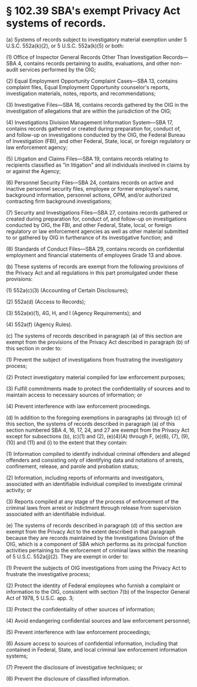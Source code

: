 # § 102.39   SBA's exempt Privacy Act systems of records.

(a) Systems of records subject to investigatory material exemption under 5 U.S.C. 552a(k)(2), or 5 U.S.C. 552a(k)(5) or both:


(1) Office of Inspector General Records Other Than Investigation Records—SBA 4, contains records pertaining to audits, evaluations, and other non-audit services performed by the OIG;


(2) Equal Employment Opportunity Complaint Cases—SBA 13, contains complaint files, Equal Employment Opportunity counselor's reports, investigation materials, notes, reports, and recommendations;


(3) Investigative Files—SBA 16, contains records gathered by the OIG in the investigation of allegations that are within the jurisdiction of the OIG;


(4) Investigations Division Management Information System—SBA 17, contains records gathered or created during preparation for, conduct of, and follow-up on investigations conducted by the OIG, the Federal Bureau of Investigation (FBI), and other Federal, State, local, or foreign regulatory or law enforcement agency;


(5) Litigation and Claims Files—SBA 19, contains records relating to recipients classified as “in litigation” and all individuals involved in claims by or against the Agency;


(6) Personnel Security Files—SBA 24, contains records on active and inactive personnel security files, employee or former employee's name, background information, personnel actions, OPM, and/or authorized contracting firm background investigations;


(7) Security and Investigations Files—SBA 27, contains records gathered or created during preparation for, conduct of, and follow-up on investigations conducted by OIG, the FBI, and other Federal, State, local, or foreign regulatory or law enforcement agencies as well as other material submitted to or gathered by OIG in furtherance of its investigative function; and


(8) Standards of Conduct Files—SBA 29, contains records on confidential employment and financial statements of employees Grade 13 and above.


(b) These systems of records are exempt from the following provisions of the Privacy Act and all regulations in this part promulgated under these provisions:


(1) 552a(c)(3) (Accounting of Certain Disclosures);


(2) 552a(d) (Access to Records);


(3) 552a(e)(1), 4G, H, and I (Agency Requirements); and


(4) 552a(f) (Agency Rules).


(c) The systems of records described in paragraph (a) of this section are exempt from the provisions of the Privacy Act described in paragraph (b) of this section in order to:


(1) Prevent the subject of investigations from frustrating the investigatory process;


(2) Protect investigatory material compiled for law enforcement purposes;


(3) Fulfill commitments made to protect the confidentiality of sources and to maintain access to necessary sources of information; or


(4) Prevent interference with law enforcement proceedings.


(d) In addition to the foregoing exemptions in paragraphs (a) through (c) of this section, the systems of records described in paragraph (a) of this section numbered SBA 4, 16, 17, 24, and 27 are exempt from the Privacy Act except for subsections (b), (c)(1) and (2), (e)(4)(A) through F, (e)(6), (7), (9), (10) and (11) and (i) to the extent that they contain:


(1) Information compiled to identify individual criminal offenders and alleged offenders and consisting only of identifying data and notations of arrests, confinement, release, and parole and probation status;


(2) Information, including reports of informants and investigators, associated with an identifiable individual compiled to investigate criminal activity; or


(3) Reports compiled at any stage of the process of enforcement of the criminal laws from arrest or indictment through release from supervision associated with an identifiable individual.


(e) The systems of records described in paragraph (d) of this section are exempt from the Privacy Act to the extent described in that paragraph because they are records maintained by the Investigations Division of the OIG, which is a component of SBA which performs as its principal function activities pertaining to the enforcement of criminal laws within the meaning of 5 U.S.C. 552a(j)(2). They are exempt in order to:


(1) Prevent the subjects of OIG investigations from using the Privacy Act to frustrate the investigative process;


(2) Protect the identity of Federal employees who furnish a complaint or information to the OIG, consistent with section 7(b) of the Inspector General Act of 1978, 5 U.S.C. app. 3;


(3) Protect the confidentiality of other sources of information;


(4) Avoid endangering confidential sources and law enforcement personnel;


(5) Prevent interference with law enforcement proceedings;


(6) Assure access to sources of confidential information, including that contained in Federal, State, and local criminal law enforcement information systems;


(7) Prevent the disclosure of investigative techniques; or


(8) Prevent the disclosure of classified information.




